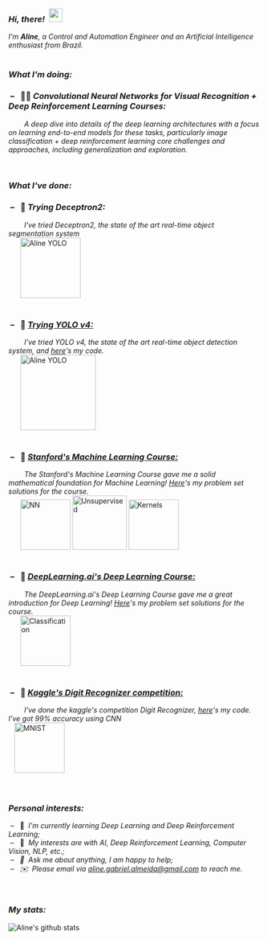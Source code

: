 ### *Hi, there!* &nbsp;<img src="https://user-images.githubusercontent.com/5679180/79618120-0daffb80-80be-11ea-819e-d2b0fa904d07.gif" width="27px">   
*I'm **Aline**, a Control and Automation Engineer and an Artificial Intelligence enthusiast from Brazil.*  
&nbsp;  

### *What I'm doing:* 
### &nbsp;– &nbsp; 🌷🌷 *Convolutional Neural Networks for Visual Recognition + Deep Reinforcement Learning Courses:*
&nbsp; &nbsp; &nbsp; &nbsp; *A deep dive into details of the deep learning architectures with a focus on learning end-to-end models for these tasks, particularly image classification +  deep reinforcement learning core challenges and approaches, including generalization and exploration.*  

&nbsp;  
### *What I've done:* 
### &nbsp;– &nbsp; 🌺 *Trying Deceptron2:*
&nbsp; &nbsp; &nbsp; &nbsp; *I've tried Deceptron2, the state of the art real-time object segmentation system*  
&nbsp; &nbsp; &nbsp; <a href="https://github.com/AlmeidaAlin3/AlmeidaAlin3.github.io/blob/master/images/my_deceptron2.gif"><img src="https://github.com/AlmeidaAlin3/AlmeidaAlin3.github.io/blob/master/images/my_deceptron2.gif" title="Aline YOLO" alt="Aline YOLO" height="120"></a>  
&nbsp; 
&nbsp; 

### &nbsp;– &nbsp; 🌺 [*Trying YOLO v4:*](https://github.com/AlmeidaAlin3/my_YOLO/blob/master/myYOLOv4.ipynb)
&nbsp; &nbsp; &nbsp; &nbsp; *I've tried YOLO v4, the state of the art real-time object detection system, and [here](https://github.com/AlmeidaAlin3/my_YOLO/blob/master/myYOLOv4.ipynb)'s my code.*  
&nbsp; &nbsp; &nbsp; <a href="https://github.com/AlmeidaAlin3/my_YOLO/blob/master/img/myYolo.png"><img src="https://github.com/AlmeidaAlin3/my_YOLO/blob/master/img/myYolo.png" title="Aline YOLO" alt="Aline YOLO" height="150"></a>  
&nbsp; 
&nbsp; 

### &nbsp;– &nbsp; 🌺 [*Stanford's Machine Learning Course:*](https://github.com/AlmeidaAlin3/MachineLearning/blob/master/README.md)
&nbsp; &nbsp; &nbsp; &nbsp; *The Stanford's Machine Learning Course gave me a solid mathematical foundation for Machine Learning! [Here](https://github.com/AlmeidaAlin3/MachineLearning/blob/master/README.md)'s my problem set solutions for the course.*  
&nbsp; &nbsp; &nbsp; <a href="https://raw.githubusercontent.com/AlmeidaAlin3/MachineLearning/master/ProblemSet3/Exercise1/img/dataset_simpleNN.png"><img src="https://raw.githubusercontent.com/AlmeidaAlin3/MachineLearning/master/ProblemSet3/Exercise1/img/dataset_simpleNN.png" title="NN" alt="NN" height="100"></a> <a href="https://raw.githubusercontent.com/AlmeidaAlin3/MachineLearning/master/ProblemSet3/Exercise4/img/4d_plot3.png"><img src="https://raw.githubusercontent.com/AlmeidaAlin3/MachineLearning/master/ProblemSet3/Exercise4/img/4d_plot3.png" title="Unsupervised" alt="Unsupervised" height="108"></a> <a href="https://raw.githubusercontent.com/AlmeidaAlin3/MachineLearning/master/ProblemSet2/Exercise5/img/5c_plot_ii.png"><img src="https://raw.githubusercontent.com/AlmeidaAlin3/MachineLearning/master/ProblemSet2/Exercise5/img/5c_plot_ii.png" title="Kernels" alt="Kernels" height="100"></a>
&nbsp;  
&nbsp;  

### &nbsp;– &nbsp; 🌺 [*DeepLearning.ai's Deep Learning Course:*](https://github.com/AlmeidaAlin3/DeepLearning/blob/master/README.md)
&nbsp; &nbsp; &nbsp; &nbsp; *The DeepLearning.ai's Deep Learning Course gave me a great introduction for Deep Learning! [Here](https://github.com/AlmeidaAlin3/DeepLearning/blob/master/README.md)'s my problem set solutions for the course.*  
&nbsp; &nbsp; &nbsp; <a href="https://raw.githubusercontent.com/AlmeidaAlin3/DeepLearning/master/C1M3/classif.png"><img src="https://raw.githubusercontent.com/AlmeidaAlin3/DeepLearning/master/C1M3/classif.png" title="Classification" alt="Classification" height="100"></a> 
&nbsp;  
&nbsp;  

### &nbsp;– &nbsp; 🌺 [*Kaggle's Digit Recognizer competition:*](https://github.com/AlmeidaAlin3/KaggleCompetition_digitRecognizerMNIST/blob/master/digitRecognizer_MNIST/digitRecognizer_KerasCNN.ipynb)
&nbsp; &nbsp; &nbsp; &nbsp; *I've done the kaggle's competition Digit Recognizer, [here](https://github.com/AlmeidaAlin3/KaggleCompetition_digitRecognizerMNIST/blob/master/digitRecognizer_MNIST/digitRecognizer_KerasCNN.ipynb)'s my code. I've got 99% accuracy using CNN*  
&nbsp; &nbsp;<a href="https://raw.githubusercontent.com/AlmeidaAlin3/KaggleCompetition_digitRecognizerMNIST/master/digitRecognizer_MNIST/digits.png"><img src="https://raw.githubusercontent.com/AlmeidaAlin3/KaggleCompetition_digitRecognizerMNIST/master/digitRecognizer_MNIST/digits.png" title="MNIST" alt="MNIST" height="100"></a>  
&nbsp;  
&nbsp;  

### *Personal interests:*  
&nbsp;– &nbsp; 🌱 &nbsp;*I'm currently learning Deep Learning and Deep Reinforcement Learning;*  
&nbsp;– &nbsp; 👾 &nbsp;*My interests are with AI, Deep Reinforcement Learning, Computer Vision, NLP, etc.;  
&nbsp;– &nbsp; 💬 &nbsp;*Ask me about anything, I am happy to help;*  
&nbsp;– &nbsp; ✉️ &nbsp;Please email via aline.gabriel.almeida@gmail.com to reach me.*  
&nbsp;  
&nbsp;  
### *My stats:*  
![Aline's github stats](https://github-readme-stats.vercel.app/api?username=almeidaalin3&show_icons=true&hide_border=true)
&nbsp;  
<!--
 <img align="right" alt="" src=""/> 
-->


